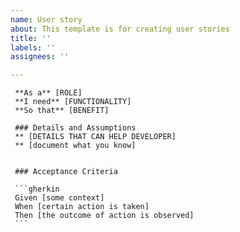 ```yaml
---
name: User story
about: This template is for creating user stories
title: ''
labels: ''
assignees: ''

---
```


     **As a** [ROLE]
     **I need** [FUNCTIONALITY]
     **So that** [BENEFIT]
       
     ### Details and Assumptions
     ** [DETAILS THAT CAN HELP DEVELOPER]
     ** [document what you know]
     
       
     ### Acceptance Criteria  
       
     ```gherkin
     Given [some context]
     When [certain action is taken]
     Then [the outcome of action is observed]
     ```
